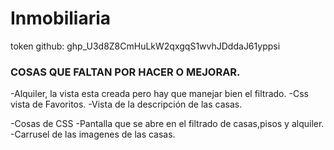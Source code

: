# Inmobiliaria



token github:
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



### COSAS QUE FALTAN POR HACER O MEJORAR.

-Alquiler, la vista esta creada pero hay que manejar bien el filtrado.
-Css vista de Favoritos.
-Vista de la descripción de las casas.

-Cosas de CSS
    -Pantalla que se abre en el filtrado de casas,pisos y alquiler.
    -Carrusel de las imagenes de las casas.


